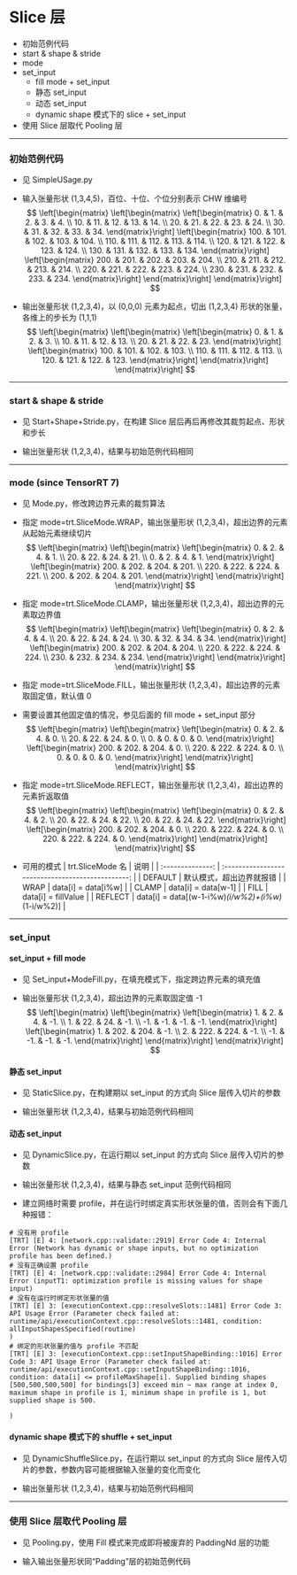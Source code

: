 # Slice 层
+ 初始范例代码
+ start & shape & stride
+ mode
+ set_input
    - fill mode + set_input
    - 静态 set_input
    - 动态 set_input
    - dynamic shape 模式下的 slice + set_input
+ 使用 Slice 层取代 Pooling 层

---
### 初始范例代码
+ 见 SimpleUSage.py

+ 输入张量形状 (1,3,4,5)，百位、十位、个位分别表示 CHW 维编号
$$
\left[\begin{matrix}
    \left[\begin{matrix}
        \left[\begin{matrix}
              0. &   1. &   2. &   3. &   4. \\
             10. &  11. &  12. &  13. &  14. \\
             20. &  21. &  22. &  23. &  24. \\
             30. &  31. &  32. &  33. &  34.
        \end{matrix}\right]
        \left[\begin{matrix}
            100. & 101. & 102. & 103. & 104. \\
            110. & 111. & 112. & 113. & 114. \\
            120. & 121. & 122. & 123. & 124. \\
            130. & 131. & 132. & 133. & 134.
        \end{matrix}\right]
        \left[\begin{matrix}
            200. & 201. & 202. & 203. & 204. \\
            210. & 211. & 212. & 213. & 214. \\
            220. & 221. & 222. & 223. & 224. \\
            230. & 231. & 232. & 233. & 234.
        \end{matrix}\right]
    \end{matrix}\right]
\end{matrix}\right]
$$

+ 输出张量形状 (1,2,3,4)，以 (0,0,0) 元素为起点，切出 (1,2,3,4) 形状的张量，各维上的步长为 (1,1,1)
$$
\left[\begin{matrix}
    \left[\begin{matrix}
        \left[\begin{matrix}
              0. &   1. &   2. &   3. \\
             10. &  11. &  12. &  13. \\
             20. &  21. &  22. &  23.
        \end{matrix}\right]
        \left[\begin{matrix}
            100. & 101. & 102. & 103. \\
            110. & 111. & 112. & 113. \\
            120. & 121. & 122. & 123.
        \end{matrix}\right]
    \end{matrix}\right]
\end{matrix}\right]
$$

---
### start & shape & stride
+ 见 Start+Shape+Stride.py，在构建 Slice 层后再后再修改其裁剪起点、形状和步长

+ 输出张量形状 (1,2,3,4)，结果与初始范例代码相同

---
### mode (since TensorRT 7)
+ 见 Mode.py，修改跨边界元素的裁剪算法

+ 指定 mode=trt.SliceMode.WRAP，输出张量形状 (1,2,3,4)，超出边界的元素从起始元素继续切片
$$
\left[\begin{matrix}
    \left[\begin{matrix}
        \left[\begin{matrix}
              0. &   2. &   4. &   1. \\
             20. &  22. &  24. &  21. \\
              0. &   2. &   4. &   1.
        \end{matrix}\right]
        \left[\begin{matrix}
            200. & 202. & 204. & 201. \\
            220. & 222. & 224. & 221. \\
            200. & 202. & 204. & 201.
        \end{matrix}\right]
    \end{matrix}\right]
\end{matrix}\right]
$$

+ 指定 mode=trt.SliceMode.CLAMP，输出张量形状 (1,2,3,4)，超出边界的元素取边界值
$$
\left[\begin{matrix}
    \left[\begin{matrix}
        \left[\begin{matrix}
              0. &   2. &   4. &   4. \\
             20. &  22. &  24. &  24. \\
             30. &  32. &  34. &  34.
        \end{matrix}\right]
        \left[\begin{matrix}
            200. & 202. & 204. & 204. \\
            220. & 222. & 224. & 224. \\
            230. & 232. & 234. & 234.
        \end{matrix}\right]
    \end{matrix}\right]
\end{matrix}\right]
$$

+ 指定 mode=trt.SliceMode.FILL，输出张量形状 (1,2,3,4)，超出边界的元素取固定值，默认值 0
+ 需要设置其他固定值的情况，参见后面的 fill mode + set_input 部分
$$
\left[\begin{matrix}
    \left[\begin{matrix}
        \left[\begin{matrix}
              0. &   2. &   4. &   0. \\
             20. &  22. &  24. &   0. \\
              0. &   0. &   0. &   0.
        \end{matrix}\right]
        \left[\begin{matrix}
            200. & 202. & 204. &   0. \\
            220. & 222. & 224. &   0. \\
              0. &   0. &   0. &   0.
        \end{matrix}\right]
    \end{matrix}\right]
\end{matrix}\right]
$$

+ 指定 mode=trt.SliceMode.REFLECT，输出张量形状 (1,2,3,4)，超出边界的元素折返取值
$$
\left[\begin{matrix}
    \left[\begin{matrix}
        \left[\begin{matrix}
              0. &   2. &   4. &   2. \\
             20. &  22. &  24. &  22. \\
             20. &  22. &  24. &  22.
        \end{matrix}\right]
        \left[\begin{matrix}
            200. & 202. & 204. &   0. \\
            220. & 222. & 224. &   0. \\
            220. & 222. & 224. &   0.
        \end{matrix}\right]
    \end{matrix}\right]
\end{matrix}\right]
$$

+ 可用的模式
| trt.SliceMode 名 |                       说明                        |
| :--------------: | :-----------------------------------------------: |
|     DEFAULT      |             默认模式，超出边界就报错              |
|       WRAP       |                data[i] = data[i%w]                |
|      CLAMP       |                data[i] = data[w-1]                |
|       FILL       |                data[i] = fillValue                |
|     REFLECT      | data[i] = data[(w-1-i%w)*(i/w%2)+(i%w)*(1-i/w%2)] |

---
### set_input

#### set_input + fill mode
+ 见 Set_input+ModeFill.py，在填充模式下，指定跨边界元素的填充值

+ 输出张量形状 (1,2,3,4)，超出边界的元素取固定值 -1
$$
\left[\begin{matrix}
    \left[\begin{matrix}
        \left[\begin{matrix}
              1. &   2. &   4. &  -1. \\
             1.  &  22. &  24. &  -1. \\
             -1. &  -1. &  -1. &  -1.
        \end{matrix}\right]
        \left[\begin{matrix}
            1.   & 202. & 204. &  -1. \\
            2.   & 222. & 224. &  -1. \\
             -1. &  -1. &  -1. &  -1.
        \end{matrix}\right]
    \end{matrix}\right]
\end{matrix}\right]
$$

#### 静态 set_input
+ 见 StaticSlice.py，在构建期以 set_input 的方式向 Slice 层传入切片的参数

+ 输出张量形状 (1,2,3,4)，结果与初始范例代码相同

#### 动态 set_input
+ 见 DynamicSlice.py，在运行期以 set_input 的方式向 Slice 层传入切片的参数

+ 输出张量形状 (1,2,3,4)，结果与静态 set_input 范例代码相同

+ 建立网络时需要 profile，并在运行时绑定真实形状张量的值，否则会有下面几种报错：
```
# 没有用 profile
[TRT] [E] 4: [network.cpp::validate::2919] Error Code 4: Internal Error (Network has dynamic or shape inputs, but no optimization profile has been defined.)
# 没有正确设置 profile
[TRT] [E] 4: [network.cpp::validate::2984] Error Code 4: Internal Error (inputT1: optimization profile is missing values for shape input)
# 没有在运行时绑定形状张量的值
[TRT] [E] 3: [executionContext.cpp::resolveSlots::1481] Error Code 3: API Usage Error (Parameter check failed at: runtime/api/executionContext.cpp::resolveSlots::1481, condition: allInputShapesSpecified(routine)
)
# 绑定的形状张量的值与 profile 不匹配
[TRT] [E] 3: [executionContext.cpp::setInputShapeBinding::1016] Error Code 3: API Usage Error (Parameter check failed at: runtime/api/executionContext.cpp::setInputShapeBinding::1016, condition: data[i] <= profileMaxShape[i]. Supplied binding shapes [500,500,500,500] for bindings[3] exceed min ~ max range at index 0, maximum shape in profile is 1, minimum shape in profile is 1, but supplied shape is 500.

)
```

#### dynamic shape 模式下的 shuffle + set_input
+ 见 DynamicShuffleSlice.py，在运行期以 set_input 的方式向 Slice 层传入切片的参数，参数内容可能根据输入张量的变化而变化

+ 输出张量形状 (1,2,3,4)，结果与初始范例代码相同

---
### 使用 Slice 层取代 Pooling 层
+ 见 Pooling.py，使用 Fill 模式来完成即将被废弃的 PaddingNd 层的功能

+ 输入输出张量形状同“Padding”层的初始范例代码